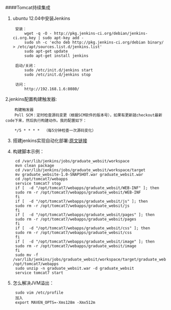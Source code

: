 ####Tomcat持续集成

1. ubuntu 12.04中安装Jenkins

        安装：
            wget -q -O - http://pkg.jenkins-ci.org/debian/jenkins-ci.org.key | sudo apt-key add -  
            sudo sh -c 'echo deb http://pkg.jenkins-ci.org/debian binary/ > /etc/apt/sources.list.d/jenkins.list'  
            sudo apt-get update  
            sudo apt-get install jenkins  
            
        启动/关闭：
            sudo /etc/init.d/jenkins start  
            sudo /etc/init.d/jenkins stop  
            
        访问：
            http://192.168.1.6:8080/  
            
2.jenkins配置构建触发器:
        
        构建触发器
        Poll SCM：定时检查源码变更（根据SCM软件的版本号），如果有更新就checkout最新code下来，然后执行构建动作。我的配置如下：
        
        */5 * * * *  （每5分钟检查一次源码变化）
        
3. 搭建jenkins实现自动化部署:[原文链接][1]

4. 构建脚本示例：

        cd /var/lib/jenkins/jobs/graduate_websit/workspace
        mvn clean package
        cd /var/lib/jenkins/jobs/graduate_websit/workspace/target
        mv graduate_website-1.0-SNAPSHOT.war graduate_websit.war
        cd /opt/tomcat7/webapps
        service tomcat7 stop
        if [  -d "/opt/tomcat7/webapps/graduate_websit/WEB-INF" ]; then  
        sudo rm -r /opt/tomcat7/webapps/graduate_websit/WEB-INF
        fi
        if [  -d "/opt/tomcat7/webapps/graduate_websit/js" ]; then  
        sudo rm -r /opt/tomcat7/webapps/graduate_websit/js
        fi
        if [  -d "/opt/tomcat7/webapps/graduate_websit/pages" ]; then  
        sudo rm -r /opt/tomcat7/webapps/graduate_websit/pages
        fi
        if [  -d "/opt/tomcat7/webapps/graduate_websit/css" ]; then  
        sudo rm -r /opt/tomcat7/webapps/graduate_websit/css
        fi
        if [  -d "/opt/tomcat7/webapps/graduate_websit/image" ]; then  
        sudo rm -r /opt/tomcat7/webapps/graduate_websit/image
        fi
        sudo mv -f  /var/lib/jenkins/jobs/graduate_websit/workspace/target/graduate_websit.war /opt/tomcat7/webapps
        sudo unzip -n graduate_websit.war -d graduate_websit
        service tomcat7 start

5. 怎么解决JVM溢出：

        sudo vim /etc/profile
        加入
        export MAVEN_OPTS=-Xms128m -Xmx512m

[1]: http://huaoguo.com/work/2014/09/04/%E6%90%AD%E5%BB%BAjenkins%E5%AE%9E%E7%8E%B0%E8%87%AA%E5%8A%A8%E5%8C%96%E9%83%A8%E7%BD%B2.html